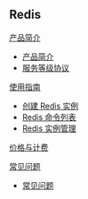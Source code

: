 ## Redis

[产品简介]()
 
  * [产品简介](平台服务/Redis/产品简介/Redis产品简介.md)
  * [服务等级协议](平台服务/Redis/产品简介/Redis服务等级协议（SLA）.md)

[使用指南]()

  * [创建 Redis 实例](平台服务/Redis/使用指南/创建Redis实例.md)
  * [Redis 命令列表](平台服务/Redis/使用指南/Redis命令列表.md)
  * [Redis 实例管理](平台服务/Redis/使用指南/Redis实例管理.md)

[价格与计费](平台服务/Redis/Redis价格与计费.md)

[常见问题]()

  * [常见问题](平台服务/Redis/常见问题/Redis常见问题.md)